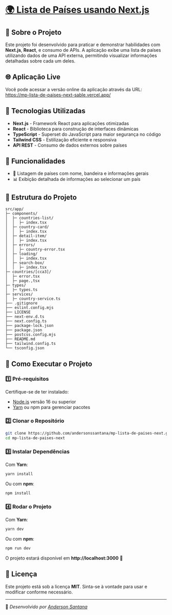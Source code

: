 # [🌍 Lista de Países usando Next.js](https://codante.io/mini-projetos/lista-de-paises-nextjs)

## 📖 Sobre o Projeto
Este projeto foi desenvolvido para praticar e demonstrar habilidades com **Next.js**, **React**, e consumo de APIs. A aplicação exibe uma lista de países utilizando dados de uma API externa, permitindo visualizar informações detalhadas sobre cada um deles.

## 🌐 Aplicação Live
Você pode acessar a versão online da aplicação através da URL:
https://mp-lista-de-paises-next-sable.vercel.app/

## 🚀 Tecnologias Utilizadas

- **Next.js** - Framework React para aplicações otimizadas
- **React** - Biblioteca para construção de interfaces dinâmicas
- **TypeScript** - Superset do JavaScript para maior segurança no código
- **Tailwind CSS** - Estilização eficiente e responsiva
- **API REST** - Consumo de dados externos sobre países

## 📌 Funcionalidades

- 📍 Listagem de países com nome, bandeira e informações gerais
- 📊 Exibição detalhada de informações ao selecionar um país

## 📂 Estrutura do Projeto

```
src/app/
├─ components/
│  ├─ countries-list/
│  │  ├─ index.tsx
│  ├─ country-card/
│  │  ├─ index.tsx
│  ├─ detail-item/
│  │  ├─ index.tsx
│  ├─ errors/
│  │  ├─ country-error.tsx
│  ├─ loading/
│  │  ├─ index.tsx
│  ├─ search-box/
│  │  ├─ index.tsx
├─ countries/[cca3]/
│  ├─ error.tsx
│  ├─ page.,tsx
├─ types/
│  ├─ types.ts
├─ services/
│  ├─ country-service.ts
├── .gitignore
├── eslint.config.mjs
├── LICENSE
├── next-env.d.ts
├── next.config.ts
├── package-lock.json
├── package.json
├── postcss.config.mjs
├── README.md
├── tailwind.config.ts
└── tsconfig.json
```

## 🎯 Como Executar o Projeto

### 1️⃣ Pré-requisitos
Certifique-se de ter instalado:
- [Node.js](https://nodejs.org/) versão 16 ou superior
- [Yarn](https://yarnpkg.com/) ou npm para gerenciar pacotes

### 2️⃣ Clonar o Repositório
```bash
git clone https://github.com/andersonssantana/mp-lista-de-paises-next.git
cd mp-lista-de-paises-next
```

### 3️⃣ Instalar Dependências
Com **Yarn**:
```bash
yarn install
```
Ou com **npm**:
```bash
npm install
```

### 4️⃣ Rodar o Projeto
Com **Yarn**:
```bash
yarn dev
```
Ou com **npm**:
```bash
npm run dev
```
O projeto estará disponível em **http://localhost:3000** 🚀

## 📜 Licença
Este projeto está sob a licença **MIT**. Sinta-se à vontade para usar e modificar conforme necessário.

---
📌 *Desenvolvido por [Anderson Santana](https://github.com/andersonssantana)*
